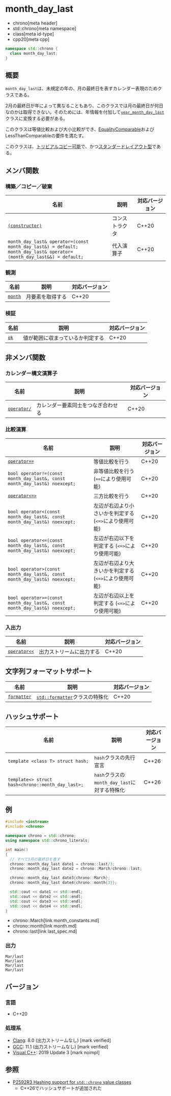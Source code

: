 # month_day_last
* chrono[meta header]
* std::chrono[meta namespace]
* class[meta id-type]
* cpp20[meta cpp]

```cpp
namespace std::chrono {
  class month_day_last;
}
```

## 概要
`month_day_last`は、未規定の年の、月の最終日を表すカレンダー表現のためクラスである。

2月の最終日が年によって異なることもあり、このクラスでは月の最終日が何日なのかは取得できない。そのためには、年情報を付加して[`year_month_day_last`](year_month_day_last.md)クラスに変換する必要がある。

このクラスは等値比較および大小比較ができ、[EqualityComparable](/reference/concepts/equality_comparable.md)およびLessThanComparableの要件を満たす。

このクラスは、[トリビアルコピー可能](/reference/type_traits/is_trivially_copyable.md)で、かつ[スタンダードレイアウト型](/reference/type_traits/is_standard_layout.md)である。


## メンバ関数
### 構築／コピー／破棄

| 名前 | 説明 | 対応バージョン |
|------|------|----------------|
| [`(constructor)`](month_day_last/op_constructor.md) | コンストラクタ | C++20 |
| `month_day_last& operator=(const month_day_last&) = default;`<br/> `month_day_last& operator=(month_day_last&&) = default;` | 代入演算子 | C++20 |


### 観測

| 名前 | 説明 | 対応バージョン |
|------|------|----------------|
| [`month`](month_day_last/month.md) | 月要素を取得する | C++20 |


### 検証

| 名前 | 説明 | 対応バージョン |
|------|------|----------------|
| [`ok`](month_day_last/ok.md) | 値が範囲に収まっているか判定する | C++20 |


## 非メンバ関数
### カレンダー構文演算子

| 名前 | 説明 | 対応バージョン |
|------|------|----------------|
| [`operator/`](month_day_last/op_append.md) | カレンダー要素同士をつなぎ合わせる | C++20 |


### 比較演算

| 名前 | 説明 | 対応バージョン |
|------|------|----------------|
| [`operator==`](month_day_last/op_equal.md) | 等値比較を行う | C++20 |
| `bool operator!=(const month_day_last&, const month_day_last&) noexcept;` | 非等値比較を行う (`==`により使用可能) | C++20 |
| [`operator<=>`](month_day_last/op_compare_3way.md) | 三方比較を行う | C++20 |
| `bool operator<(const month_day_last&, const month_day_last&) noexcept;` | 左辺が右辺より小さいかを判定する (`<=>`により使用可能) | C++20 |
| `bool operator<=(const month_day_last&, const month_day_last&) noexcept;` | 左辺が右辺以下を判定する (`<=>`により使用可能) | C++20 |
| `bool operator>(const month_day_last&, const month_day_last&) noexcept;` | 左辺が右辺より大きいかを判定する (`<=>`により使用可能) | C++20 |
| `bool operator>=(const month_day_last&, const month_day_last&) noexcept;` | 左辺が右辺以上を判定する (`<=>`により使用可能) | C++20 |


### 入出力

| 名前 | 説明 | 対応バージョン |
|------|------|----------------|
| [`operator<<`](month_day_last/op_ostream.md) | 出力ストリームに出力する | C++20 |


## 文字列フォーマットサポート

| 名前 | 説明 | 対応バージョン |
|------|------|----------------|
| [`formatter`](month_day_last/formatter.md) | [`std::formatter`](/reference/format/formatter.md)クラスの特殊化 | C++20 |


## ハッシュサポート

| 名前  | 説明               | 対応バージョン |
|-------|--------------------|----------------|
| `template <class T> struct hash;` | `hash`クラスの先行宣言 | C++26 |
| `template<> struct hash<chrono::month_day_last>;` | `hash`クラスの`month_day_last`に対する特殊化 | C++26 |


## 例
```cpp example
#include <iostream>
#include <chrono>

namespace chrono = std::chrono;
using namespace std::chrono_literals;

int main()
{
  // すべて3月の最終日を表す
  chrono::month_day_last date1 = chrono::last/3;
  chrono::month_day_last date2 = chrono::March/chrono::last;

  chrono::month_day_last date3{chrono::March};
  chrono::month_day_last date4{chrono::month{3}};

  std::cout << date1 << std::endl;
  std::cout << date2 << std::endl;
  std::cout << date3 << std::endl;
  std::cout << date4 << std::endl;
}
```
* chrono::March[link month_constants.md]
* chrono::month[link month.md]
* chrono::last[link last_spec.md]

### 出力
```
Mar/last
Mar/last
Mar/last
Mar/last
```

## バージョン
### 言語
- C++20

### 処理系
- [Clang](/implementation.md#clang): 8.0 (出力ストリームなし) [mark verified]
- [GCC](/implementation.md#gcc): 11.1 (出力ストリームなし) [mark verified]
- [Visual C++](/implementation.md#visual_cpp): 2019 Update 3 [mark noimpl]


## 参照
- [P2592R3 Hashing support for `std::chrono` value classes](https://open-std.org/jtc1/sc22/wg21/docs/papers/2023/p2592r3.html)
    - C++26でハッシュサポートが追加された
